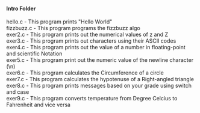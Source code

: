<h4>Intro Folder</h4>
hello.c - This program prints "Hello World"</br>
fizzbuzz.c - This program programs the fizzbuzz algo</br>
exer2.c - This program prints out the numerical values of z and Z</br>
exer3.c - This program prints out characters using their ASCII codes</br>
exer4.c - This program prints out the value of a number in floating-point and scientific Notation<br>
exer5.c - This program print out the numeric value of the newline character (\n)</br>
exer6.c - This program calculates the Circumference of a circle</br>
exer7.c - This program calculates the hypotenuse of a Right-angled triangle</br>
exer8.c - This program prints messages based on your grade using switch and case</br>
exer9.c - This program converts temperature from Degree Celcius to Fahrenheit and vice versa</br>
